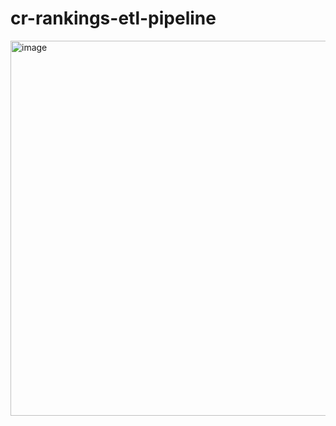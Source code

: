 # cr-rankings-etl-pipeline




<img width="600" alt="image" src="https://github.com/kwoolaid725/cr-rankings-etl-pipeline/assets/107806433/83fd86c9-4890-4bcf-806b-d4bcd521429c">

